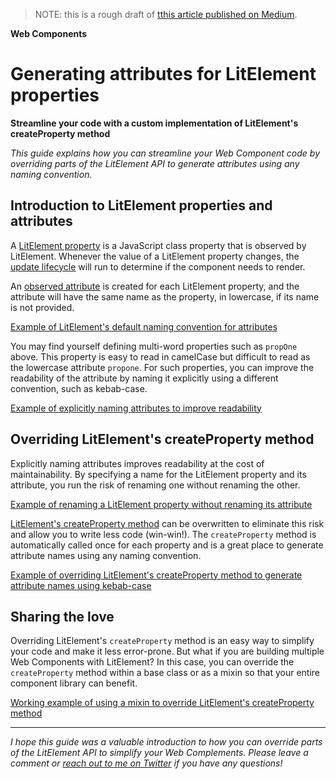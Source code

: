 > NOTE: this is a rough draft of [tthis article published on Medium](https://medium.com/@dayton-bobbitt/generating-attributes-for-litelement-properties-f972ef658137).

**Web Components**
# Generating attributes for LitElement properties
**Streamline your code with a custom implementation of LitElement's createProperty method**

_This guide explains how you can streamline your Web Component code by overriding parts of the LitElement API to generate attributes using any naming convention._

## Introduction to LitElement properties and attributes
A [LitElement property](https://lit-element.polymer-project.org/guide/properties#overview) is a JavaScript class property that is observed by LitElement. Whenever the value of a LitElement property changes, the [update lifecycle](https://lit-element.polymer-project.org/guide/lifecycle#overview) will run to determine if the component needs to render.

An [observed attribute](https://lit-element.polymer-project.org/guide/properties#observed-attributes) is created for each LitElement property, and the attribute will have the same name as the property, in lowercase, if its name is not provided. 

[Example of LitElement's default naming convention for attributes](https://gist.github.com/dayton-bobbitt/05759da77dd513f25d231cf124e4b5a6)

You may find yourself defining multi-word properties such as `propOne` above. This property is easy to read in camelCase but difficult to read as the lowercase attribute `propone`. For such properties, you can improve the readability of the attribute by naming it explicitly using a different convention, such as kebab-case.

[Example of explicitly naming attributes to improve readability](https://gist.github.com/dayton-bobbitt/cd0c235907eaee8fad6efbb542337bbb)

## Overriding LitElement's createProperty method

Explicitly naming attributes improves readability at the cost of maintainability. By specifying a name for the LitElement property and its attribute, you run the risk of renaming one without renaming the other.

[Example of renaming a LitElement property without renaming its attribute](https://gist.github.com/dayton-bobbitt/becad2b8a96196e0fb520bbb90ca4ff4)

[LitElement's createProperty method](https://lit-element.polymer-project.org/api/classes/_lib_updating_element_.updatingelement.html#createproperty) can be overwritten to eliminate this risk and allow you to write less code (win-win!). The `createProperty` method is automatically called once for each property and is a great place to generate attribute names using any naming convention.

[Example of overriding LitElement's createProperty method to generate attribute names using kebab-case](https://gist.github.com/dayton-bobbitt/ea52024335c1a674233810c8caf9e9d0)

## Sharing the love

Overriding LitElement's `createProperty` method is an easy way to simplify your code and make it less error-prone. But what if you are building multiple Web Components with LitElement? In this case, you can override the `createProperty` method within a base class or as a mixin so that your entire component library can benefit.

[Working example of using a mixin to override LitElement's createProperty method](https://stackblitz.com/edit/deriving-lit-element-attributes?file=src%2Fmixins%2Fkebab-case-attributes.ts)

---

_I hope this guide was a valuable introduction to how you can override parts of the LitElement API to simplify your Web Complements. Please leave a comment or [reach out to me on Twitter](https://twitter.com/DaytonBobbitt) if you have any questions!_
